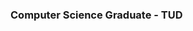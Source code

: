 ### Computer Science Graduate - TUD

<!--
**mattweedy/mattweedy** is a ✨ _special_ ✨ repository because its `README.md` (this file) appears on your GitHub profile.
-->
